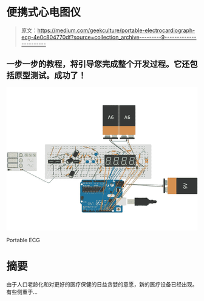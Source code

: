 # 便携式心电图仪

> 原文：<https://medium.com/geekculture/portable-electrocardiograph-ecg-4e0c804770df?source=collection_archive---------9----------------------->

## 一步一步的教程，将引导您完成整个开发过程。它还包括原型测试。成功了！

![](img/1f68f5ece07d0175bf600a7403f2b0ab.png)

Portable ECG

# 摘要

由于人口老龄化和对更好的医疗保健的日益贪婪的意愿，新的医疗设备已经出现。有些侧重于…